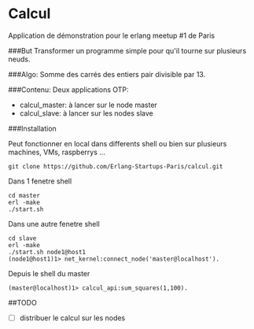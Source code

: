 # Calcul

Application de démonstration pour le erlang meetup #1 de Paris

###But
Transformer un programme simple pour qu'il tourne sur plusieurs neuds.

###Algo:
Somme des carrés des entiers pair divisible par 13.

###Contenu:
Deux applications OTP: 
 - calcul_master: à lancer sur le node master
 - calcul_slave: à lancer sur les nodes slave
 
###Installation

Peut fonctionner en local dans differents shell ou bien sur plusieurs machines, VMs, raspberrys ...

```
git clone https://github.com/Erlang-Startups-Paris/calcul.git
```

Dans 1 fenetre shell

```
cd master
erl -make
./start.sh
```

Dans une autre fenetre shell

```
cd slave
erl -make
./start.sh node1@host1
(node1@host1)1> net_kernel:connect_node('master@localhost').
```

Depuis le shell du master
```
(master@localhost)1> calcul_api:sum_squares(1,100).
```

##TODO

- [ ] distribuer le calcul sur les nodes
